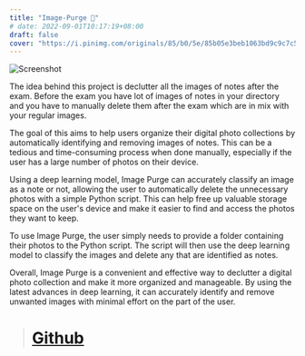 ```yaml
---
title: "Image-Purge 🧹"
# date: 2022-09-01T10:17:19+08:00
draft: false
cover: "https://i.pinimg.com/originals/85/b0/5e/85b05e3beb1063bd9c9c7c5fa8210d3e.png"
---
```


![Screenshot](https://i.pinimg.com/originals/85/b0/5e/85b05e3beb1063bd9c9c7c5fa8210d3e.png)

The idea behind this project is declutter all the images of notes after the exam. Before the exam you have lot of images of notes in your directory and you have to manually delete them after the exam which are in mix with your regular images.

The goal of this aims to help users organize their digital photo collections by automatically identifying and removing images of notes. This can be a tedious and time-consuming process when done manually, especially if the user has a large number of photos on their device.

Using a deep learning model, Image Purge can accurately classify an image as a note or not, allowing the user to automatically delete the unnecessary photos with a simple Python script. This can help free up valuable storage space on the user's device and make it easier to find and access the photos they want to keep.

To use Image Purge, the user simply needs to provide a folder containing their photos to the Python script. The script will then use the deep learning model to classify the images and delete any that are identified as notes.

Overall, Image Purge is a convenient and effective way to declutter a digital photo collection and make it more organized and manageable. By using the latest advances in deep learning, it can accurately identify and remove unwanted images with minimal effort on the part of the user.

> # [Github](https://github.com/GurpreetMeelu/image-purge)
